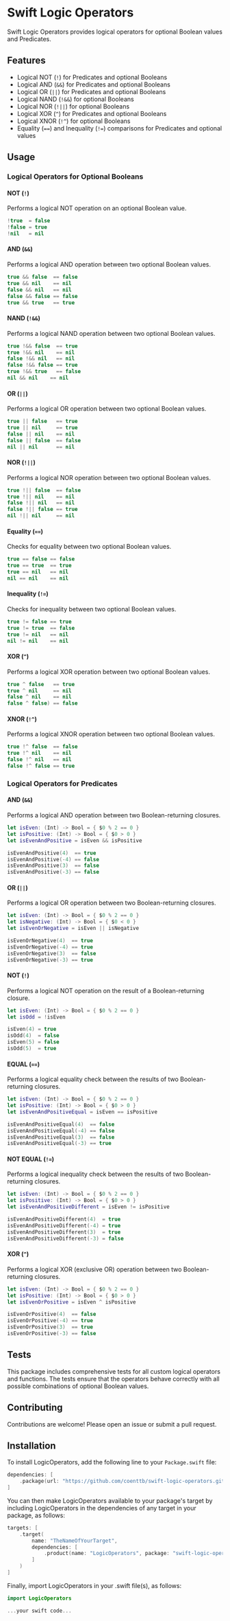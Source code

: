 # Swift Logic Operators

Swift Logic Operators provides logical operators for optional Boolean values and Predicates.

## Features

- Logical NOT (`!`) for Predicates and optional Booleans
- Logical AND (`&&`) for Predicates and optional Booleans
- Logical OR (`||`) for Predicates and optional Booleans
- Logical NAND (`!&&`) for optional Booleans
- Logical NOR (`!||`) for optional Booleans
- Logical XOR (`^`) for Predicates and optional Booleans
- Logical XNOR (`!^`) for optional Booleans
- Equality (`==`) and Inequality (`!=`) comparisons for Predicates and optional values

## Usage

### Logical Operators for Optional Booleans

#### NOT (`!`)

Performs a logical NOT operation on an optional Boolean value.

```swift
!true  = false
!false = true
!nil   = nil
```

#### AND (`&&`)

Performs a logical AND operation between two optional Boolean values.

```swift
true && false  == false
true && nil    == nil
false && nil   == nil
false && false == false
true && true   == true
```

#### NAND (`!&&`)

Performs a logical NAND operation between two optional Boolean values.

```swift
true !&& false  == true
true !&& nil    == nil
false !&& nil   == nil
false !&& false == true
true !&& true   == false
nil && nil    == nil
```

#### OR (`||`)

Performs a logical OR operation between two optional Boolean values.

```swift
true || false   == true
true || nil     == true
false || nil    == nil
false || false  == false
nil || nil      == nil
```

#### NOR (`!||`)

Performs a logical NOR operation between two optional Boolean values.

```swift
true !|| false  == false
true !|| nil    == nil
false !|| nil   == nil
false !|| false == true
nil !|| nil     == nil
```

#### Equality (`==`)

Checks for equality between two optional Boolean values.

```swift
true == false == false
true == true  == true
true == nil   == nil
nil == nil    == nil
```

#### Inequality (`!=`)

Checks for inequality between two optional Boolean values.

```swift
true != false == true
true != true  == false
true != nil   == nil
nil != nil    == nil
```

#### XOR (`^`)

Performs a logical XOR operation between two optional Boolean values.

```swift
true ^ false   == true
true ^ nil     == nil
false ^ nil    == nil
false ^ false) == false
```

#### XNOR (`!^`)

Performs a logical XNOR operation between two optional Boolean values.

```swift
true !^ false  == false
true !^ nil    == nil
false !^ nil   == nil
false !^ false == true
```

### Logical Operators for Predicates

#### AND (`&&`)

Performs a logical AND operation between two Boolean-returning closures.

```swift
let isEven: (Int) -> Bool = { $0 % 2 == 0 }
let isPositive: (Int) -> Bool = { $0 > 0 }
let isEvenAndPositive = isEven && isPositive

isEvenAndPositive(4)  == true
isEvenAndPositive(-4) == false
isEvenAndPositive(3)  == false
isEvenAndPositive(-3) == false
```

#### OR (`||`)

Performs a logical OR operation between two Boolean-returning closures.

```swift
let isEven: (Int) -> Bool = { $0 % 2 == 0 }
let isNegative: (Int) -> Bool = { $0 < 0 }
let isEvenOrNegative = isEven || isNegative

isEvenOrNegative(4)  == true
isEvenOrNegative(-4) == true
isEvenOrNegative(3)  == false
isEvenOrNegative(-3) == true
```

#### NOT (`!`)

Performs a logical NOT operation on the result of a Boolean-returning closure.

```swift
let isEven: (Int) -> Bool = { $0 % 2 == 0 }
let isOdd = !isEven

isEven(4) = true
isOdd(4)  = false
isEven(5) = false
isOdd(5)  = true
```

#### EQUAL (`==`)

Performs a logical equality check between the results of two Boolean-returning closures.

```swift
let isEven: (Int) -> Bool = { $0 % 2 == 0 }
let isPositive: (Int) -> Bool = { $0 > 0 }
let isEvenAndPositiveEqual = isEven == isPositive

isEvenAndPositiveEqual(4)  == false
isEvenAndPositiveEqual(-4) == false
isEvenAndPositiveEqual(3)  == false
isEvenAndPositiveEqual(-3) == true
```

#### NOT EQUAL (`!=`)

Performs a logical inequality check between the results of two Boolean-returning closures.

```swift
let isEven: (Int) -> Bool = { $0 % 2 == 0 }
let isPositive: (Int) -> Bool = { $0 > 0 }
let isEvenAndPositiveDifferent = isEven != isPositive

isEvenAndPositiveDifferent(4)  = true
isEvenAndPositiveDifferent(-4) = true
isEvenAndPositiveDifferent(3)  = true
isEvenAndPositiveDifferent(-3) = false
```

#### XOR (`^`)

Performs a logical XOR (exclusive OR) operation between two Boolean-returning closures.

```swift
let isEven: (Int) -> Bool = { $0 % 2 == 0 }
let isPositive: (Int) -> Bool = { $0 > 0 }
let isEvenOrPositive = isEven ^ isPositive

isEvenOrPositive(4)  == false
isEvenOrPositive(-4) == true
isEvenOrPositive(3)  == true
isEvenOrPositive(-3) == false
```

## Tests

This package includes comprehensive tests for all custom logical operators and functions. The tests ensure that the operators behave correctly with all possible combinations of optional Boolean values.

## Contributing

Contributions are welcome! Please open an issue or submit a pull request.

## Installation

To install LogicOperators, add the following line to your `Package.swift` file:

```swift
dependencies: [
    .package(url: "https://github.com/coenttb/swift-logic-operators.git", from: "0.1.0")
]
```

You can then make LogicOperators available to your package's target by including LogicOperators in the dependencies of any target in your package, as follows:
```swift
targets: [
    .target(
        name: "TheNameOfYourTarget",
        dependencies: [
            .product(name: "LogicOperators", package: "swift-logic-operators")
        ]
    )
]
```

Finally, import LogicOperators in your .swift file(s), as follows:
```swift
import LogicOperators

...your swift code...
```
